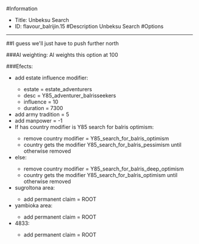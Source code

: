 #Information
 - Title: Unbeksu Search
 - ID: flavour_balrijin.15
#Description
Unbeksu Search
#Options

___
##I guess we'll just have to push further north

###AI weighting:
AI weights this option at 100


###Efects:<ul><li>add estate influence modifier:</li><ul><li>estate = estate_adventurers</li><li>desc = Y85_adventurer_balrisseekers</li><li>influence = 10</li><li>duration = 7300</li></ul><li>add army tradition = 5</li><li>add manpower = -1</li><li>If has country modifier is Y85 search for balris optimism:</li><ul><li>remove country modifier = Y85_search_for_balris_optimism</li><li>country gets the modifier Y85_search_for_balris_pessimism until otherwise removed</li></ul><li>else:</li><ul><li>remove country modifier = Y85_search_for_balris_deep_optimism</li><li>country gets the modifier Y85_search_for_balris_optimism until otherwise removed</li></ul><li>sugroltona area:</li><ul><li>add permanent claim = ROOT</li></ul><li>yambioka area:</li><ul><li>add permanent claim = ROOT</li></ul><li>4833:</li><ul><li>add permanent claim = ROOT</li></ul></ul>
